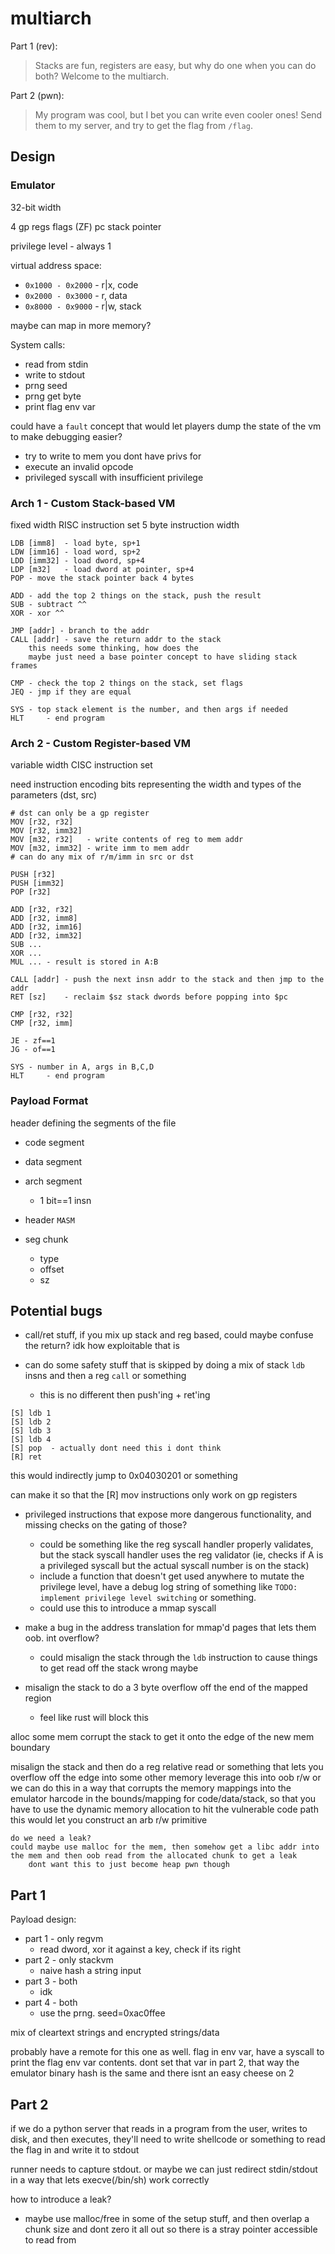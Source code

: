 # multiarch

Part 1 (rev):

> Stacks are fun, registers are easy, but why do one when you can do both? Welcome to the multiarch.

Part 2 (pwn):

> My program was cool, but I bet you can write even cooler ones! Send them to my server, and try to get the flag from `/flag`.

## Design

### Emulator
32-bit width

4 gp regs
flags (ZF)
pc
stack pointer

privilege level - always 1

virtual address space:
- `0x1000 - 0x2000` - r|x, code
- `0x2000 - 0x3000` - r, data
- `0x8000 - 0x9000` - r|w, stack

maybe can map in more memory?

System calls:
- read from stdin
- write to stdout
- prng seed
- prng get byte
- print flag env var

could have a `fault` concept that would let players dump the state of the vm to make debugging easier?
- try to write to mem you dont have privs for
- execute an invalid opcode
- privileged syscall with insufficient privilege

### Arch 1 - Custom Stack-based VM
fixed width RISC instruction set
5 byte instruction width

```
LDB [imm8]  - load byte, sp+1
LDW [imm16] - load word, sp+2
LDD [imm32] - load dword, sp+4
LDP [m32]   - load dword at pointer, sp+4
POP - move the stack pointer back 4 bytes

ADD - add the top 2 things on the stack, push the result
SUB - subtract ^^
XOR - xor ^^

JMP [addr] - branch to the addr
CALL [addr] - save the return addr to the stack
    this needs some thinking, how does the
    maybe just need a base pointer concept to have sliding stack frames

CMP - check the top 2 things on the stack, set flags
JEQ - jmp if they are equal

SYS - top stack element is the number, and then args if needed
HLT     - end program
```

### Arch 2 - Custom Register-based VM
variable width CISC instruction set

need instruction encoding bits representing the width and types of the parameters
(dst, src)
```
# dst can only be a gp register
MOV [r32, r32]
MOV [r32, imm32]
MOV [m32, r32]   - write contents of reg to mem addr
MOV [m32, imm32] - write imm to mem addr
# can do any mix of r/m/imm in src or dst

PUSH [r32]
PUSH [imm32]
POP [r32]

ADD [r32, r32]
ADD [r32, imm8]
ADD [r32, imm16]
ADD [r32, imm32]
SUB ...
XOR ...
MUL ... - result is stored in A:B

CALL [addr] - push the next insn addr to the stack and then jmp to the addr
RET [sz]    - reclaim $sz stack dwords before popping into $pc

CMP [r32, r32]
CMP [r32, imm]

JE - zf==1
JG - of==1

SYS - number in A, args in B,C,D
HLT     - end program
```

### Payload Format

header defining the segments of the file
- code segment
- data segment
- arch segment
  - 1 bit==1 insn

- header `MASM`
- seg chunk
  - type
  - offset
  - sz

## Potential bugs

- call/ret stuff, if you mix up stack and reg based, could maybe confuse the return? idk how exploitable that is

- can do some safety stuff that is skipped by doing a mix of stack `ldb` insns and then a reg `call` or something
  - this is no different then push'ing + ret'ing

```
[S] ldb 1
[S] ldb 2
[S] ldb 3
[S] ldb 4
[S] pop  - actually dont need this i dont think
[R] ret
```
this would indirectly jump to 0x04030201 or something

can make it so that the [R] mov instructions only work on gp registers

- privileged instructions that expose more dangerous functionality, and missing checks on the gating of those?
  - could be something like the reg syscall handler properly validates, but the stack syscall handler uses the reg validator (ie, checks if A is a privileged syscall but the actual syscall number is on the stack)
  - include a function that doesn't get used anywhere to mutate the privilege level, have a debug log string of something like `TODO: implement privilege level switching` or something.
  - could use this to introduce a mmap syscall

- make a bug in the address translation for mmap'd pages that lets them oob. int overflow?
  - could misalign the stack through the `ldb` instruction to cause things to get read off the stack wrong maybe

- misalign the stack to do a 3 byte overflow off the end of the mapped region
  - feel like rust will block this


alloc some mem
corrupt the stack to get it onto the edge of the new mem boundary

misalign the stack and then do a reg relative read or something that lets you overflow off the edge into some other memory
leverage this into oob r/w
or we can do this in a way that corrupts the memory mappings into the emulator
    harcode in the bounds/mapping for code/data/stack, so that you have to use the dynamic memory allocation to hit the vulnerable code path
    this would let you construct an arb r/w primitive

    do we need a leak?
    could maybe use malloc for the mem, then somehow get a libc addr into the mem and then oob read from the allocated chunk to get a leak
        dont want this to just become heap pwn though

## Part 1

Payload design:
- part 1 - only regvm
  - read dword, xor it against a key, check if its right
- part 2 - only stackvm
  - naive hash a string input
- part 3 - both
  - idk
- part 4 - both
  - use the prng. seed=0xac0ffee

mix of cleartext strings and encrypted strings/data

probably have a remote for this one as well. flag in env var, have a syscall to print the flag env var contents. dont set that var in part 2, that way the emulator binary hash is the same and there isnt an easy cheese on 2

## Part 2

if we do a python server that reads in a program from the user, writes to disk, and then executes, they'll need to write shellcode or something to read the flag in and write it to stdout

runner needs to capture stdout. or maybe we can just redirect stdin/stdout in a way that lets execve(/bin/sh) work correctly


how to introduce a leak?
- maybe use malloc/free in some of the setup stuff, and then overlap a chunk size and dont zero it all out so there is a stray pointer accessible to read from